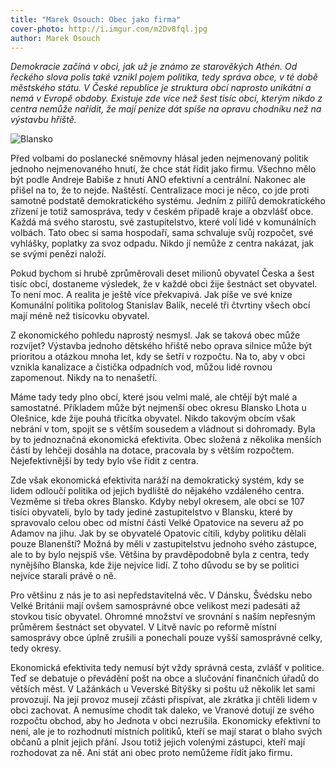 ```yaml
---
title: "Marek Osouch: Obec jako firma"
cover-photo: http://i.imgur.com/m2Dv8fql.jpg
author: Marek Osouch 
---
```


*Demokracie začíná v obci, jak už je známo ze starověkých Athén. Od řeckého slova polis také vznikl pojem politika, tedy správa obce, v té době městského státu. V České republice je struktura obcí naprosto unikátní a nemá v Evropě obdoby. Existuje zde více než šest tisíc obcí, kterým nikdo z centra nemůže nařídit, že mají peníze dát spíše na opravu chodníku než na výstavbu hřiště.*

<img src="http://i.imgur.com/m2Dv8fq.jpg" alt="Blansko" class="img-responsive">

Před volbami do poslanecké sněmovny hlásal jeden nejmenovaný politik jednoho nejmenovaného hnutí, že chce stát řídit jako firmu. Všechno mělo být podle Andreje Babiše z hnutí ANO efektivní a centrální. Nakonec ale přišel na to, že to nejde. Naštěstí. Centralizace moci je něco, co jde proti samotné podstatě demokratického systému. Jedním z pilířů demokratického zřízení je totiž samospráva, tedy v českém případě kraje a obzvlášť obce. Každá má svého starostu, své zastupitelstvo, které volí lidé v komunálních volbách. Tato obec si sama hospodaří, sama schvaluje svůj rozpočet, své vyhlášky, poplatky za svoz odpadu. Nikdo jí nemůže z centra nakázat, jak se svými penězi naloží.

Pokud bychom si hrubě zprůměrovali deset milionů obyvatel Česka a šest tisíc obcí, dostaneme výsledek, že v každé obci žije šestnáct set obyvatel. To není moc. A realita je ještě více překvapivá. Jak píše ve své knize Komunální politika politolog Stanislav Balík, necelé tři čtvrtiny všech obcí mají méně než tisícovku obyvatel.

Z ekonomického pohledu naprostý nesmysl. Jak se taková obec může rozvíjet? Výstavba jednoho dětského hřiště nebo oprava silnice může být prioritou a otázkou mnoha let, kdy se šetří v rozpočtu. Na to, aby v obci vznikla kanalizace a čistička odpadních vod, můžou lidé rovnou zapomenout. Nikdy na to nenašetří.

Máme tady tedy plno obcí, které jsou velmi malé, ale chtějí být malé a samostatné. Příkladem může být nejmenší obec okresu Blansko Lhota u Olešnice, kde žije pouhá třicítka obyvatel. Nikdo takovým obcím však nebrání v tom, spojit se s větším sousedem a vládnout si dohromady. Byla by to jednoznačná ekonomická efektivita. Obec složená z několika menších částí by lehčeji dosáhla na dotace, pracovala by s větším rozpočtem. Nejefektivnější by tedy bylo vše řídit z centra.

Zde však ekonomická efektivita naráží na demokratický systém, kdy se lidem odloučí politika od jejich bydliště do nějakého vzdáleného centra. Vezměme si třeba okres Blansko. Kdyby nebyl okresem, ale obcí se 107 tisíci obyvateli, bylo by tady jediné zastupitelstvo v Blansku, které by spravovalo celou obec od místní části Velké Opatovice na severu až po Adamov na jihu. Jak by se obyvatelé Opatovic cítili, kdyby politiku dělali pouze Blanenští? Možná by měli v zastupitelstvu jednoho svého zástupce, ale to by bylo nejspíš vše. Většina by pravděpodobně byla z centra, tedy nynějšího Blanska, kde žije nejvíce lidí. Z toho důvodu se by se politici nejvíce starali právě o ně.

Pro většinu z nás je to asi nepředstavitelná věc. V Dánsku, Švédsku nebo Velké Británii mají ovšem samosprávné obce velikost mezi padesáti až stovkou tisíc obyvatel. Ohromné množství ve srovnání s naším nepřesným průměrem šestnáct set obyvatel. V Litvě navíc po reformě místní samosprávy obce úplně zrušili a ponechali pouze vyšší samosprávné celky, tedy okresy.

Ekonomická efektivita tedy nemusí být vždy správná cesta, zvlášť v politice. Teď se debatuje o převádění pošt na obce a slučování finančních úřadů do větších měst. V Lažánkách u Veverské Bítýšky si poštu už několik let sami provozují. Na její provoz musejí zčásti přispívat, ale zkrátka ji chtěli lidem v obci zachovat. A nemusíme chodit tak daleko, ve Vranové dotují ze svého rozpočtu obchod, aby ho Jednota v obci nezrušila. Ekonomicky efektivní to není, ale je to rozhodnutí místních politiků, kteří se mají starat o blaho svých občanů a plnit jejich přání. Jsou totiž jejich volenými zástupci, kteří mají rozhodovat za ně. Ani stát ani obec proto nemůžeme řídit jako firmu.


